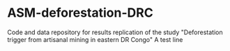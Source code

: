 # ASM-deforestation-DRC
Code and data repository for results replication of the study "Deforestation trigger from artisanal mining in eastern DR Congo"
A test line
